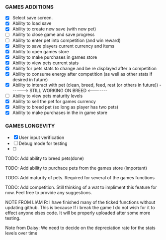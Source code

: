 ### GAMES ADDITIONS
* [x] Select save screen.
* [x] Ability to load save
* [x] Ability to create new save (with new pet)
* [ ] Ability to close game and save progress
* [ ] Ability to enter pet into competition (and win reward)
* [x] Ability to save players current currency and items
* [x] Ability to open games store
* [x] Ability to make purchases in games store
* [x] Ability to view pets current stats
* [x] Ability for pets stats to change and be re displayed after a competition
* [x] Ability to consume energy after competition (as well as other stats if desired in future)
* [x] Ability to interact with pet (clean, breed, feed, rest (or others in future)) ------> STILL WORKING ON BREED <-------
* [ ] Ability to view pets maturity levels
* [X] Ability to sell the pet for games currency
* [x] Ability to breed pet (so long as player has two pets)
* [X] Ability to make purchases in the in game store

### GAMES LONGEVITY
* [x] User input verification
* [ ] Debug mode for testing
* [ ] 


TODO: Add ability to breed pets(done)

TODO: Add ability to purchace pets from the games store (important)

TODO: Add maturity of pets. Required for several of the games functions

TODO: Add competition. Still thinking of a wat to impliment this feature for now. Feel free to provide any suggestions.

NOTE FROM LIAM R: I have finished many of the ticked functions without updating github. This is because If i break the game I do not wish for it to effect anyone elses code.
It will be properly uploaded after some more testing.

Note from Daisy: We need to decide on the depreciation rate for the stats levels over time 
